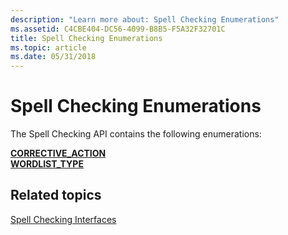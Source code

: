 ```yaml
---
description: "Learn more about: Spell Checking Enumerations"
ms.assetid: C4CBE404-DC56-4099-B8B5-F5A32F32701C
title: Spell Checking Enumerations
ms.topic: article
ms.date: 05/31/2018
---
```


# Spell Checking Enumerations

The Spell Checking API contains the following enumerations:

<dl>

[**CORRECTIVE\_ACTION**](/windows/desktop/api/SpellCheck/ne-spellcheck-corrective_action)  
[**WORDLIST\_TYPE**](/windows/desktop/api/SpellCheck/ne-spellcheck-wordlist_type)  
</dl>

## Related topics

<dl> <dt>

[Spell Checking Interfaces](spell-checker-interfaces.md)
</dt> </dl>

 

 



